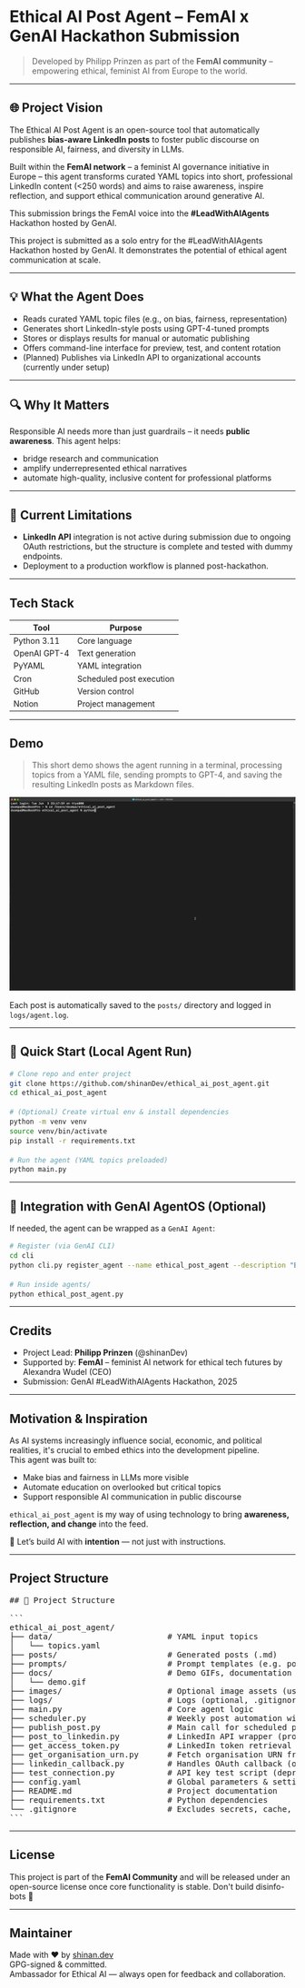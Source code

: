 # Ethical AI Post Agent – FemAI x GenAI Hackathon Submission

> Developed by Philipp Prinzen as part of the **FemAI community** – empowering ethical, feminist AI from Europe to the world.

---

## 🌐 Project Vision

The Ethical AI Post Agent is an open-source tool that automatically publishes **bias-aware LinkedIn posts** to foster public discourse on responsible AI, fairness, and diversity in LLMs.

Built within the **FemAI network** – a feminist AI governance initiative in Europe – this agent transforms curated YAML topics into short, professional LinkedIn content (<250 words) and aims to raise awareness, inspire reflection, and support ethical communication around generative AI.

This submission brings the FemAI voice into the **#LeadWithAIAgents** Hackathon hosted by GenAI.

This project is submitted as a solo entry for the #LeadWithAIAgents Hackathon hosted by GenAI. It demonstrates the potential of ethical agent communication at scale.

---

## 💡 What the Agent Does

- Reads curated YAML topic files (e.g., on bias, fairness, representation)
- Generates short LinkedIn-style posts using GPT-4-tuned prompts
- Stores or displays results for manual or automatic publishing
- Offers command-line interface for preview, test, and content rotation
- (Planned) Publishes via LinkedIn API to organizational accounts (currently under setup)

---

## 🔍 Why It Matters

Responsible AI needs more than just guardrails – it needs **public awareness**. This agent helps:
- bridge research and communication
- amplify underrepresented ethical narratives
- automate high-quality, inclusive content for professional platforms

---

## 🚧 Current Limitations

- **LinkedIn API** integration is not active during submission due to ongoing OAuth restrictions, but the structure is complete and tested with dummy endpoints.
- Deployment to a production workflow is planned post-hackathon.

---

## Tech Stack


| Tool         | Purpose                          |
|--------------|----------------------------------|
| Python 3.11  | Core language                    |
| OpenAI GPT-4 | Text generation                  |
| PyYAML       | YAML integration                 |
| Cron         | Scheduled post execution         |
| GitHub       | Version control                  |
| Notion       | Project management               |


---

## Demo

> This short demo shows the agent running in a terminal, processing topics from a YAML file, sending prompts to GPT-4, and saving the resulting LinkedIn posts as Markdown files.

![Demo Animation](docs/demo.gif)

Each post is automatically saved to the `posts/` directory and logged in `logs/agent.log`.

---

## 🧪 Quick Start (Local Agent Run)

```bash
# Clone repo and enter project
git clone https://github.com/shinanDev/ethical_ai_post_agent.git
cd ethical_ai_post_agent

# (Optional) Create virtual env & install dependencies
python -m venv venv
source venv/bin/activate
pip install -r requirements.txt

# Run the agent (YAML topics preloaded)
python main.py
```

---

## 🔧 Integration with GenAI AgentOS (Optional)

If needed, the agent can be wrapped as a `GenAI Agent`:
```bash
# Register (via GenAI CLI)
cd cli
python cli.py register_agent --name ethical_post_agent --description "Bias-aware post generator for LinkedIn"

# Run inside agents/
python ethical_post_agent.py
```

---

## Credits

- Project Lead: **Philipp Prinzen** (@shinanDev)
- Supported by: **FemAI** – feminist AI network for ethical tech futures by Alexandra Wudel (CEO)
- Submission: GenAI #LeadWithAIAgents Hackathon, 2025

---

## Motivation & Inspiration

As AI systems increasingly influence social, economic, and political realities, it's crucial to embed ethics into the development pipeline.  
This agent was built to:

- Make bias and fairness in LLMs more visible  
- Automate education on overlooked but critical topics  
- Support responsible AI communication in public discourse

`ethical_ai_post_agent` is my way of using technology to bring **awareness, reflection, and change** into the feed.

🧠 Let’s build AI with **intention** — not just with instructions.

---

## Project Structure

<pre lang="markdown">
## 📁 Project Structure

```
ethical_ai_post_agent/
├── data/                        # YAML input topics
│   └── topics.yaml
├── posts/                       # Generated posts (.md)
├── prompts/                     # Prompt templates (e.g. post_prompt.txt)
├── docs/                        # Demo GIFs, documentation assets
│   └── demo.gif
├── images/                      # Optional image assets (used in posts)
├── logs/                        # Logs (optional, .gitignored)
├── main.py                      # Core agent logic
├── scheduler.py                 # Weekly post automation with APScheduler
├── publish_post.py              # Main call for scheduled publishing
├── post_to_linkedin.py          # LinkedIn API wrapper (production)
├── get_access_token.py          # LinkedIn token retrieval (deprecated)
├── get_organisation_urn.py      # Fetch organisation URN from LinkedIn
├── linkedin_callback.py         # Handles OAuth callback (optional)
├── test_connection.py           # API key test script (deprecated)
├── config.yaml                  # Global parameters & settings
├── README.md                    # Project documentation
├── requirements.txt             # Python dependencies
└── .gitignore                   # Excludes secrets, cache, test, logs etc.
```
</pre>

---

## License

This project is part of the **FemAI Community** and will be released under an open-source license once core functionality is stable.
Don't build disinfo-bots 🙏

---

## Maintainer

Made with ❤️ by [shinan.dev](https://github.com/shinanDev)  
GPG-signed & committed.  
Ambassador for Ethical AI — always open for feedback and collaboration.